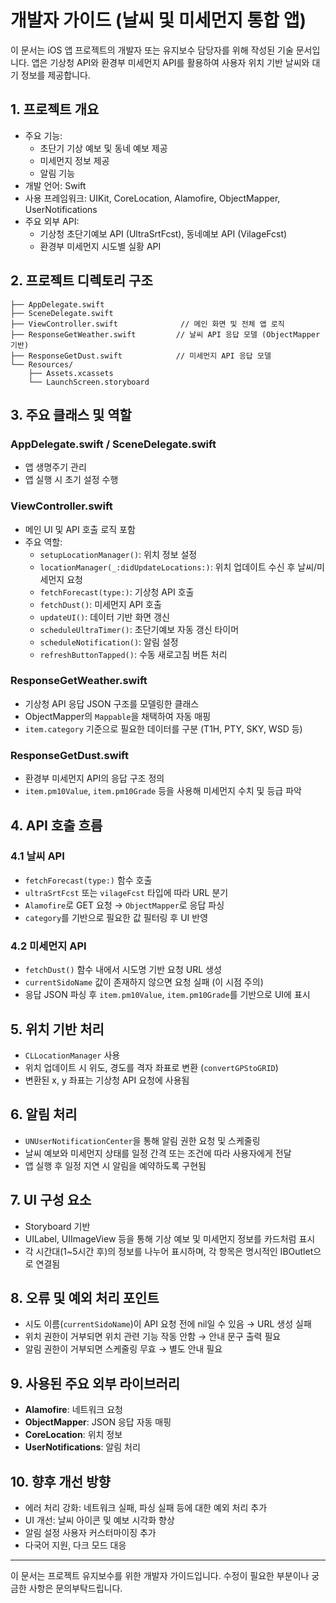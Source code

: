 # 개발자 가이드 (날씨 및 미세먼지 통합 앱)

이 문서는 iOS 앱 프로젝트의 개발자 또는 유지보수 담당자를 위해 작성된 기술 문서입니다. 앱은 기상청 API와 환경부 미세먼지 API를 활용하여 사용자 위치 기반 날씨와 대기 정보를 제공합니다.

## 1. 프로젝트 개요

- 주요 기능:
  - 초단기 기상 예보 및 동네 예보 제공
  - 미세먼지 정보 제공
  - 알림 기능
- 개발 언어: Swift
- 사용 프레임워크: UIKit, CoreLocation, Alamofire, ObjectMapper, UserNotifications
- 주요 외부 API:
  - 기상청 초단기예보 API (UltraSrtFcst), 동네예보 API (VilageFcst)
  - 환경부 미세먼지 시도별 실황 API

## 2. 프로젝트 디렉토리 구조

```
├── AppDelegate.swift
├── SceneDelegate.swift
├── ViewController.swift              // 메인 화면 및 전체 앱 로직
├── ResponseGetWeather.swift         // 날씨 API 응답 모델 (ObjectMapper 기반)
├── ResponseGetDust.swift            // 미세먼지 API 응답 모델
└── Resources/
    ├── Assets.xcassets
    └── LaunchScreen.storyboard
```

## 3. 주요 클래스 및 역할

### AppDelegate.swift / SceneDelegate.swift
- 앱 생명주기 관리
- 앱 실행 시 초기 설정 수행

### ViewController.swift
- 메인 UI 및 API 호출 로직 포함
- 주요 역할:
  - `setupLocationManager()`: 위치 정보 설정
  - `locationManager(_:didUpdateLocations:)`: 위치 업데이트 수신 후 날씨/미세먼지 요청
  - `fetchForecast(type:)`: 기상청 API 호출
  - `fetchDust()`: 미세먼지 API 호출
  - `updateUI()`: 데이터 기반 화면 갱신
  - `scheduleUltraTimer()`: 초단기예보 자동 갱신 타이머
  - `scheduleNotification()`: 알림 설정
  - `refreshButtonTapped()`: 수동 새로고침 버튼 처리

### ResponseGetWeather.swift
- 기상청 API 응답 JSON 구조를 모델링한 클래스
- ObjectMapper의 `Mappable`을 채택하여 자동 매핑
- `item.category` 기준으로 필요한 데이터를 구분 (T1H, PTY, SKY, WSD 등)

### ResponseGetDust.swift
- 환경부 미세먼지 API의 응답 구조 정의
- `item.pm10Value`, `item.pm10Grade` 등을 사용해 미세먼지 수치 및 등급 파악

## 4. API 호출 흐름

### 4.1 날씨 API
- `fetchForecast(type:)` 함수 호출
- `ultraSrtFcst` 또는 `vilageFcst` 타입에 따라 URL 분기
- `Alamofire`로 GET 요청 → `ObjectMapper`로 응답 파싱
- `category`를 기반으로 필요한 값 필터링 후 UI 반영

### 4.2 미세먼지 API
- `fetchDust()` 함수 내에서 시도명 기반 요청 URL 생성
- `currentSidoName` 값이 존재하지 않으면 요청 실패 (이 시점 주의)
- 응답 JSON 파싱 후 `item.pm10Value`, `item.pm10Grade`를 기반으로 UI에 표시

## 5. 위치 기반 처리

- `CLLocationManager` 사용
- 위치 업데이트 시 위도, 경도를 격자 좌표로 변환 (`convertGPStoGRID`)
- 변환된 x, y 좌표는 기상청 API 요청에 사용됨

## 6. 알림 처리

- `UNUserNotificationCenter`을 통해 알림 권한 요청 및 스케줄링
- 날씨 예보와 미세먼지 상태를 일정 간격 또는 조건에 따라 사용자에게 전달
- 앱 실행 후 일정 지연 시 알림을 예약하도록 구현됨

## 7. UI 구성 요소

- Storyboard 기반
- UILabel, UIImageView 등을 통해 기상 예보 및 미세먼지 정보를 카드처럼 표시
- 각 시간대(1~5시간 후)의 정보를 나누어 표시하며, 각 항목은 명시적인 IBOutlet으로 연결됨

## 8. 오류 및 예외 처리 포인트

- 시도 이름(`currentSidoName`)이 API 요청 전에 nil일 수 있음 → URL 생성 실패
- 위치 권한이 거부되면 위치 관련 기능 작동 안함 → 안내 문구 출력 필요
- 알림 권한이 거부되면 스케줄링 무효 → 별도 안내 필요

## 9. 사용된 주요 외부 라이브러리

- **Alamofire**: 네트워크 요청
- **ObjectMapper**: JSON 응답 자동 매핑
- **CoreLocation**: 위치 정보
- **UserNotifications**: 알림 처리

## 10. 향후 개선 방향

- 에러 처리 강화: 네트워크 실패, 파싱 실패 등에 대한 예외 처리 추가
- UI 개선: 날씨 아이콘 및 예보 시각화 향상
- 알림 설정 사용자 커스터마이징 추가
- 다국어 지원, 다크 모드 대응

---

이 문서는 프로젝트 유지보수를 위한 개발자 가이드입니다. 수정이 필요한 부분이나 궁금한 사항은 문의부탁드립니다.

